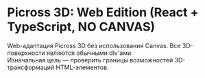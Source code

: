# Picross 3D: Web Edition (React + TypeScript, NO CANVAS)

Web-адаптация Picross 3D без использования Canvas. Все 3D-поверхности являются обычными div'ами.<br>
Изначальная цель — проверить границы возможностей 3D-трансформаций HTML-элементов.
